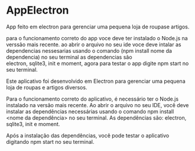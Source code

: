 # AppElectron
App feito em electron para gerenciar uma pequena loja de roupase artigos.

para o funcionamento correto do app voce deve ter instalado o Node.js na verssão mais recente.
ao abrir o arquivo no seu ide voce deve intalar as dependencias nessesarias usando o comando (npm install nome da dependencia) no seu terminal  as dependencias são  
electron, sqlite3, init e moment, agora para testar o app digite npm start no seu terminal.


Este aplicativo foi desenvolvido em Electron para gerenciar uma pequena loja de roupas e artigos diversos.

Para o funcionamento correto do aplicativo, é necessário ter o Node.js instalado na versão mais recente. Ao abrir o arquivo no seu IDE, você deve instalar as dependências necessárias usando o comando npm install <nome da dependência> no seu terminal. As dependências são: electron, sqlite3, init e moment.

Após a instalação das dependências, você pode testar o aplicativo digitando npm start no seu terminal.